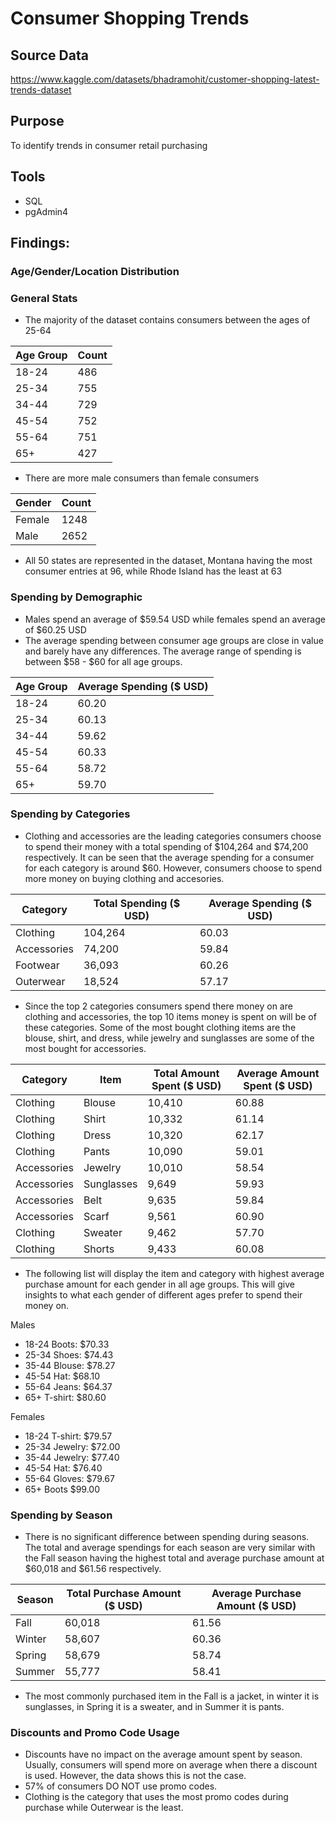 # Consumer Shopping Trends
## Source Data
https://www.kaggle.com/datasets/bhadramohit/customer-shopping-latest-trends-dataset

## Purpose
To identify trends in consumer retail purchasing

## Tools
- SQL
- pgAdmin4

## Findings:

### Age/Gender/Location Distribution

### General Stats
- The majority of the dataset contains consumers between the ages of 25-64

| Age Group | Count |
|-|-|
| 18-24 | 486 |
| 25-34 | 755 |
| 34-44 | 729 |
| 45-54 | 752 |
| 55-64 | 751 |
| 65+ | 427 |

- There are more male consumers than female consumers

| Gender | Count |
|-|-|
| Female | 1248 |
| Male | 2652 |

- All 50 states are represented in the dataset, Montana having the most consumer entries at 96, while Rhode Island has the least at 63

### Spending by Demographic

- Males spend an average of $59.54 USD while females spend an average of $60.25 USD
- The average spending between consumer age groups are close in value and barely have any differences. The average range of spending is between $58 - $60 for all age groups.

| Age Group | Average Spending ($ USD) |
|-|-|
| 18-24 | 60.20 |
| 25-34 | 60.13 |
| 34-44 | 59.62 |
| 45-54 | 60.33 |
| 55-64 | 58.72 |
| 65+ | 59.70 |

### Spending by Categories

- Clothing and accessories are the leading categories consumers choose to spend their money with a total spending of $104,264 and $74,200 respectively. It can be seen that the average spending for a consumer for each category is around $60. However, consumers choose to spend more money on buying clothing and accesories.

| Category | Total Spending ($ USD) | Average Spending ($ USD) | 
|-|-|-|
| Clothing | 104,264 | 60.03 |
| Accessories | 74,200 | 59.84 |
| Footwear | 36,093 | 60.26 |
| Outerwear | 18,524 | 57.17 |

- Since the top 2 categories consumers spend there money on are clothing and accessories, the top 10 items money is spent on will be of these categories. Some of the most bought clothing items are the blouse, shirt, and dress, while jewelry and sunglasses are some of the most bought for accessories.
  
| Category | Item | Total Amount Spent ($ USD) | Average Amount Spent ($ USD) |
|-|-|-|-|
| Clothing | Blouse | 10,410 | 60.88 |s
| Clothing | Shirt | 10,332 | 61.14 |
| Clothing | Dress | 10,320 | 62.17 |
| Clothing | Pants | 10,090 | 59.01 |
| Accessories | Jewelry | 10,010 | 58.54 |
| Accessories | Sunglasses | 9,649 | 59.93 |
| Accessories | Belt | 9,635 | 59.84 |
| Accessories | Scarf | 9,561 | 60.90 |
| Clothing | Sweater | 9,462 | 57.70 |
| Clothing | Shorts | 9,433 | 60.08 |

- The following list will display the item and category with highest average purchase amount for each gender in all age groups. This will give insights to what each gender of different ages prefer to spend their money on.

Males
- 18-24 Boots: $70.33
- 25-34 Shoes: $74.43 
- 35-44 Blouse: $78.27
- 45-54 Hat: $68.10
- 55-64 Jeans: $64.37
- 65+ T-shirt: $80.60

Females
- 18-24 T-shirt: $79.57
- 25-34 Jewelry: $72.00
- 35-44 Jewelry: $77.40
- 45-54 Hat: $76.40
- 55-64 Gloves: $79.67
- 65+ Boots $99.00

### Spending by Season

- There is no significant difference between spending during seasons. The total and average spendings for each season are very similar with the Fall season having the highest total and average purchase amount at $60,018 and $61.56 respectively. 

| Season | Total Purchase Amount ($ USD) | Average Purchase Amount ($ USD) |
|-|-|-|
| Fall | 60,018 | 61.56 | 
| Winter | 58,607 | 60.36 |
| Spring | 58,679 | 58.74 |
| Summer | 55,777 | 58.41 |

- The most commonly purchased item in the Fall is a jacket, in winter it is sunglasses, in Spring it is a sweater, and in Summer it is pants.

### Discounts and Promo Code Usage
- Discounts have no impact on the average amount spent by season. Usually, consumers will spend more on average when there a discount is used. However, the data shows this is not the case.
- 57% of consumers DO NOT use promo codes.
- Clothing is the category that uses the most promo codes during purchase while Outerwear is the least.



 

